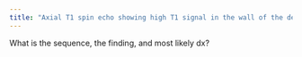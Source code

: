 ```yaml
---
title: "Axial T1 spin echo showing high T1 signal in the wall of the descending thoracic aorta consistent with subacute intramural hematoma."
---
```

What is the sequence, the finding, and most likely dx?

